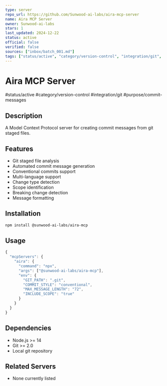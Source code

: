 ```yaml
---
type: server
repo_url: https://github.com/Sunwood-ai-labs/aira-mcp-server
name: Aira MCP Server
owner: Sunwood-ai-labs
stars: 1
last_updated: 2024-12-22
status: active
official: false
verified: false
sources: ["inbox/batch_001.md"]
tags: ["status/active", "category/version-control", "integration/git", "purpose/commit-messages"]
---
```


# Aira MCP Server

#status/active #category/version-control #integration/git #purpose/commit-messages

## Description

A Model Context Protocol server for creating commit messages from git staged files.

## Features

- Git staged file analysis
- Automated commit message generation
- Conventional commits support
- Multi-language support
- Change type detection
- Scope identification
- Breaking change detection
- Message formatting

## Installation

```bash
npm install @sunwood-ai-labs/aira-mcp
```

## Usage

```javascript
{
  "mcpServers": {
    "aira": {
      "command": "npx",
      "args": ["@sunwood-ai-labs/aira-mcp"],
      "env": {
        "GIT_PATH": ".git",
        "COMMIT_STYLE": "conventional",
        "MAX_MESSAGE_LENGTH": "72",
        "INCLUDE_SCOPE": "true"
      }
    }
  }
}
```

## Dependencies

- Node.js >= 14
- Git >= 2.0
- Local git repository

## Related Servers

- None currently listed